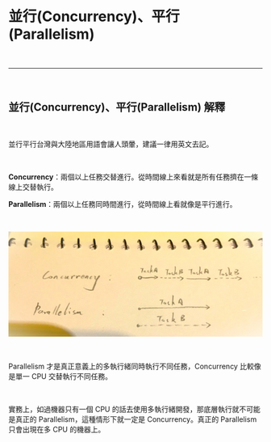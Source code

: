 # 並行(Concurrency)、平行(Parallelism)

<br>

---

<br>

## 並行(Concurrency)、平行(Parallelism) 解釋

<br>


並行平行台灣與大陸地區用語會讓人頭暈，建議一律用英文去記。

<br>

__Concurrency__：兩個以上任務交替進行。從時間線上來看就是所有任務擠在一條線上交替執行。

__Parallelism__：兩個以上任務同時間進行，從時間線上看就像是平行進行。

<br>

![1](../imgs/1.jpg)

<br>

Parallelism 才是真正意義上的多執行緒同時執行不同任務，Concurrency 比較像是單一 CPU 交替執行不同任務。

<br>

實務上，如過機器只有一個 CPU 的話去使用多執行緒開發，那底層執行就不可能是真正的 Parallelism，這種情形下就一定是 Concurrency。真正的 Parallelism 只會出現在多 CPU 的機器上。